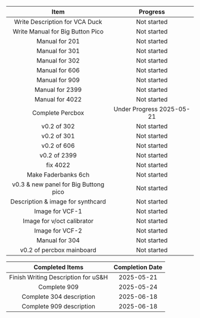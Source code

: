 |Item|Progress|
|:--:|:------:|
|Write Description for VCA Duck|Not started|
|Write Manual for Big Button Pico|Not started|
|Manual for 201|Not started|
|Manual for 301|Not started|
|Manual for 302|Not started|
|Manual for 606|Not started|
|Manual for 909|Not started|
|Manual for 2399|Not started|
|Manual for 4022|Not started|
|Complete Percbox|Under Progress 2025-05-21|
|v0.2 of 302|Not started|
|v0.2 of 301|Not started|
|v0.2 of 606|Not started|
|v0.2 of 2399|Not started|
|fix 4022|Not started|
|Make Faderbanks 6ch|Not started|
|v0.3 & new panel for Big Buttong pico|Not started|
|Description & image for synthcard|Not started|
|Image for VCF-1|Not started|
|Image for v/oct calibrator|Not started|
|Image for VCF-2|Not started|
|Manual for 304|Not started|
|v0.2 of percbox mainboard|Not started|





|Completed Items|Completion Date|
|:-------------:|:-------------:|
|Finish Writing Description for uS&H|2025-05-21|
|Complete 909|2025-05-24|
|Complete 304 description|2025-06-18|
|Complete 909 description|2025-06-18|